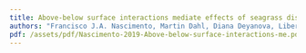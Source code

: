 ```yaml
---
title: Above-below surface interactions mediate effects of seagrass disturbance on meiobenthic diversity, nematode and polychaete trophic structure
authors: "Francisco J.A. Nascimento, Martin Dahl, Diana Deyanova, Liberatus D. Lyimo, Holly M. Bik, Taruna Schuelke, Tiago José Pereira, Mats Björk, Simon Creer, and Martin Gullström"
pdf: /assets/pdf/Nascimento-2019-Above-below-surface-interactions-me.pdf
---
```


